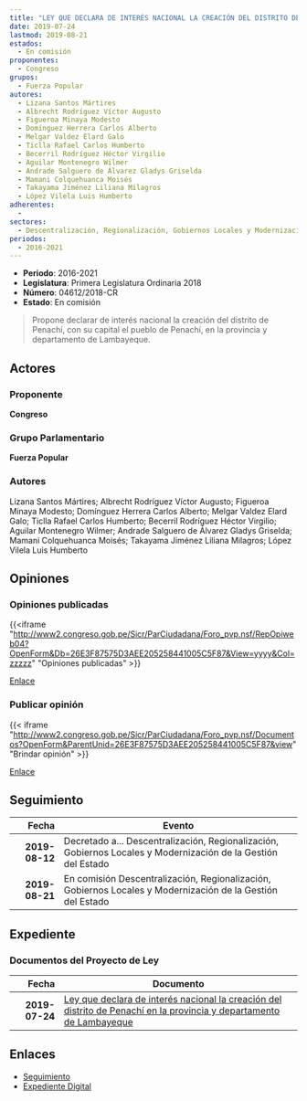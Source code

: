 ```yaml
---
title: "LEY QUE DECLARA DE INTERÉS NACIONAL LA CREACIÓN DEL DISTRITO DE PENACHÍ EN LA PROVINCIA Y DEPARTAMENTO DE LAMBAYEQUE"
date: 2019-07-24
lastmod: 2019-08-21
estados: 
  - En comisión
proponentes: 
  - Congreso
grupos: 
  - Fuerza Popular
autores: 
  - Lizana Santos Mártires
  - Albrecht Rodríguez Víctor Augusto
  - Figueroa Minaya Modesto
  - Domínguez Herrera Carlos Alberto
  - Melgar Valdez Elard Galo
  - Ticlla Rafael Carlos Humberto
  - Becerril Rodríguez Héctor Virgilio
  - Aguilar Montenegro Wilmer
  - Andrade Salguero de Álvarez Gladys Griselda
  - Mamani Colquehuanca Moisés
  - Takayama Jiménez Liliana Milagros
  - López Vilela Luis Humberto
adherentes: 
  - 
sectores: 
  - Descentralización, Regionalización, Gobiernos Locales y Modernización de la Gestión del Estado
periodos: 
  - 2016-2021
---
```


- **Periodo**: 2016-2021
- **Legislatura**: Primera Legislatura Ordinaria 2018
- **Número**: 04612/2018-CR
- **Estado**: En comisión

> Propone declarar de interés nacional la creación del distrito de Penachí, con su capital el pueblo de Penachí, en la provincia y departamento de Lambayeque.


## Actores

### Proponente

**Congreso**

### Grupo Parlamentario

**Fuerza Popular**

### Autores

Lizana Santos Mártires; Albrecht Rodríguez Víctor Augusto; Figueroa Minaya Modesto; Domínguez Herrera Carlos Alberto; Melgar Valdez Elard Galo; Ticlla Rafael Carlos Humberto; Becerril Rodríguez Héctor Virgilio; Aguilar Montenegro Wilmer; Andrade Salguero de Álvarez Gladys Griselda; Mamani Colquehuanca Moisés; Takayama Jiménez Liliana Milagros; López Vilela Luis Humberto


## Opiniones

### Opiniones publicadas

{{<iframe "http://www2.congreso.gob.pe/Sicr/ParCiudadana/Foro_pvp.nsf/RepOpiweb04?OpenForm&Db=26E3F87575D3AEE205258441005C5F87&View=yyyy&Col=zzzzz" "Opiniones publicadas" >}}

[Enlace](http://www2.congreso.gob.pe/Sicr/ParCiudadana/Foro_pvp.nsf/RepOpiweb04?OpenForm&Db=26E3F87575D3AEE205258441005C5F87&View=yyyy&Col=zzzzz)
### Publicar opinión

{{< iframe "http://www2.congreso.gob.pe/Sicr/ParCiudadana/Foro_pvp.nsf/Documentos?OpenForm&ParentUnid=26E3F87575D3AEE205258441005C5F87&view" "Brindar opinión" >}}

[Enlace](http://www2.congreso.gob.pe/Sicr/ParCiudadana/Foro_pvp.nsf/Documentos?OpenForm&ParentUnid=26E3F87575D3AEE205258441005C5F87&view)

## Seguimiento

| Fecha | Evento |
|------:|--------|
| **2019-08-12** | Decretado a... Descentralización, Regionalización, Gobiernos Locales y Modernización de la Gestión del Estado|
| **2019-08-21** | En comisión Descentralización, Regionalización, Gobiernos Locales y Modernización de la Gestión del Estado|


## Expediente


### Documentos del Proyecto de Ley

| Fecha | Documento |
|------:|--------|
| **2019-07-24** | [Ley que declara de interés nacional la creación del distrito de Penachí en la provincia y departamento de Lambayeque](http://www.leyes.congreso.gob.pe/Documentos/2016_2021/Proyectos_de_Ley_y_de_Resoluciones_Legislativas/PL0461220190724.pdf) |

## Enlaces 

- [Seguimiento](http://www2.congreso.gob.pe/Sicr/TraDocEstProc/CLProLey2016.nsf/f7fff46988ca05b1052578e100829cc7/d07a38d7f5fece7a052584410061cead?OpenDocument)
- [Expediente Digital](http://www2.congreso.gob.pe/Sicr/TraDocEstProc/CLProLey2016.nsf/f7fff46988ca05b1052578e100829cc7/d07a38d7f5fece7a052584410061cead?OpenDocument&Click=05257FB7005EB655.eb71d0cf91d8294e05256cdf006b5706/$Body/0.1C6C)

